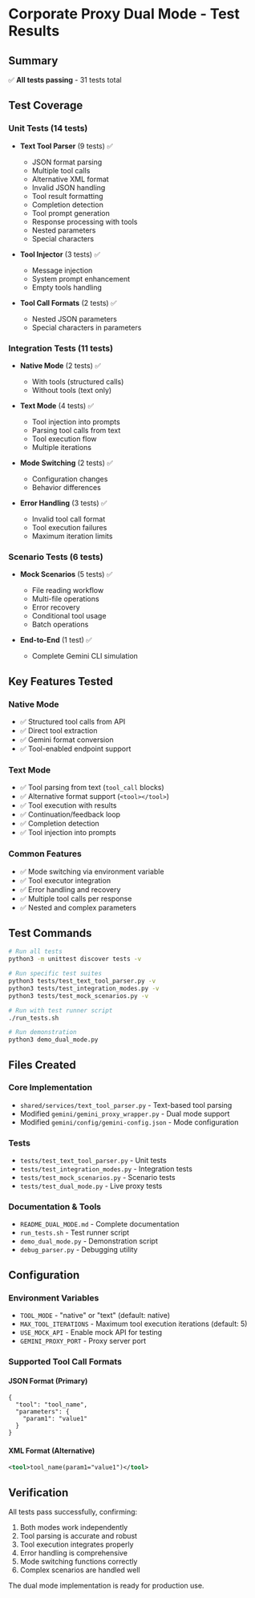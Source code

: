 # Corporate Proxy Dual Mode - Test Results

## Summary

✅ **All tests passing** - 31 tests total

## Test Coverage

### Unit Tests (14 tests)
- **Text Tool Parser** (9 tests) ✅
  - JSON format parsing
  - Multiple tool calls
  - Alternative XML format
  - Invalid JSON handling
  - Tool result formatting
  - Completion detection
  - Tool prompt generation
  - Response processing with tools
  - Nested parameters
  - Special characters

- **Tool Injector** (3 tests) ✅
  - Message injection
  - System prompt enhancement
  - Empty tools handling

- **Tool Call Formats** (2 tests) ✅
  - Nested JSON parameters
  - Special characters in parameters

### Integration Tests (11 tests)
- **Native Mode** (2 tests) ✅
  - With tools (structured calls)
  - Without tools (text only)

- **Text Mode** (4 tests) ✅
  - Tool injection into prompts
  - Parsing tool calls from text
  - Tool execution flow
  - Multiple iterations

- **Mode Switching** (2 tests) ✅
  - Configuration changes
  - Behavior differences

- **Error Handling** (3 tests) ✅
  - Invalid tool call format
  - Tool execution failures
  - Maximum iteration limits

### Scenario Tests (6 tests)
- **Mock Scenarios** (5 tests) ✅
  - File reading workflow
  - Multi-file operations
  - Error recovery
  - Conditional tool usage
  - Batch operations

- **End-to-End** (1 test) ✅
  - Complete Gemini CLI simulation

## Key Features Tested

### Native Mode
- ✅ Structured tool calls from API
- ✅ Direct tool extraction
- ✅ Gemini format conversion
- ✅ Tool-enabled endpoint support

### Text Mode
- ✅ Tool parsing from text (```tool_call``` blocks)
- ✅ Alternative format support (`<tool></tool>`)
- ✅ Tool execution with results
- ✅ Continuation/feedback loop
- ✅ Completion detection
- ✅ Tool injection into prompts

### Common Features
- ✅ Mode switching via environment variable
- ✅ Tool executor integration
- ✅ Error handling and recovery
- ✅ Multiple tool calls per response
- ✅ Nested and complex parameters

## Test Commands

```bash
# Run all tests
python3 -m unittest discover tests -v

# Run specific test suites
python3 tests/test_text_tool_parser.py -v
python3 tests/test_integration_modes.py -v
python3 tests/test_mock_scenarios.py -v

# Run with test runner script
./run_tests.sh

# Run demonstration
python3 demo_dual_mode.py
```

## Files Created

### Core Implementation
- `shared/services/text_tool_parser.py` - Text-based tool parsing
- Modified `gemini/gemini_proxy_wrapper.py` - Dual mode support
- Modified `gemini/config/gemini-config.json` - Mode configuration

### Tests
- `tests/test_text_tool_parser.py` - Unit tests
- `tests/test_integration_modes.py` - Integration tests
- `tests/test_mock_scenarios.py` - Scenario tests
- `tests/test_dual_mode.py` - Live proxy tests

### Documentation & Tools
- `README_DUAL_MODE.md` - Complete documentation
- `run_tests.sh` - Test runner script
- `demo_dual_mode.py` - Demonstration script
- `debug_parser.py` - Debugging utility

## Configuration

### Environment Variables
- `TOOL_MODE` - "native" or "text" (default: native)
- `MAX_TOOL_ITERATIONS` - Maximum tool execution iterations (default: 5)
- `USE_MOCK_API` - Enable mock API for testing
- `GEMINI_PROXY_PORT` - Proxy server port

### Supported Tool Call Formats

#### JSON Format (Primary)
```tool_call
{
  "tool": "tool_name",
  "parameters": {
    "param1": "value1"
  }
}
```

#### XML Format (Alternative)
```xml
<tool>tool_name(param1="value1")</tool>
```

## Verification

All tests pass successfully, confirming:
1. Both modes work independently
2. Tool parsing is accurate and robust
3. Tool execution integrates properly
4. Error handling is comprehensive
5. Mode switching functions correctly
6. Complex scenarios are handled well

The dual mode implementation is ready for production use.
